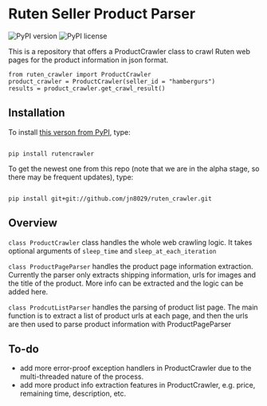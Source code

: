 # Ruten Seller Product Parser
![PyPI version](https://img.shields.io/pypi/pyversions/rutencrawler.svg)
![PyPI license](https://img.shields.io/pypi/l/rutencrawler.svg)



This is a repository that offers a ProductCrawler class to crawl Ruten web pages for the product information in json format.

```
from ruten_crawler import ProductCrawler
product_crawler = ProductCrawler(seller_id = "hambergurs")
results = product_crawler.get_crawl_result()
```

## Installation
To install [this verson from PyPI](https://pypi.org/project/ruten_crawler/), type:
```

pip install rutencrawler

```

To get the newest one from this repo (note that we are in the alpha stage, so there may be frequent updates), type:

```

pip install git+git://github.com/jn8029/ruten_crawler.git

```
## Overview

```class ProductCrawler``` class handles the whole web crawling logic.  It takes optional arguments of ```sleep_time``` and ```sleep_at_each_iteration```

```class ProductPageParser``` handles the product page information extraction. Currently the parser only extracts shipping information, urls for images and the title of the product. More info can be extracted and the logic can be added here.

```class ProdcutListParser``` handles the parsing of product list page. The main function is to extract a list of product urls at each page, and then the urls are then used to parse product information with ProductPageParser

## To-do

* add more error-proof exception handlers in ProductCrawler due to the multi-threaded nature of the process.
* add more product info extraction features in ProductCrawler, e.g. price, remaining time, description, etc.
